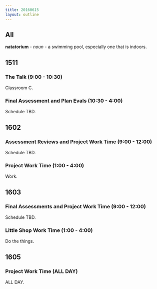 ```yaml
---
title: 20160615
layout: outline
---
```


## All

**natatorium** - _noun_ - a swimming pool, especially one that is indoors.


## 1511

### The Talk (9:00 - 10:30)

Classroom C.

### Final Assessment and Plan Evals (10:30 - 4:00)

Schedule TBD.


## 1602

### Assessment Reviews and Project Work Time (9:00 - 12:00)

Schedule TBD.

### Project Work Time (1:00 - 4:00)

Work.


## 1603

### Final Assessments and Project Work Time (9:00 - 12:00)

Schedule TBD.

### Little Shop Work Time (1:00 - 4:00)

Do the things.


## 1605

### Project Work Time (ALL DAY)

ALL DAY.
